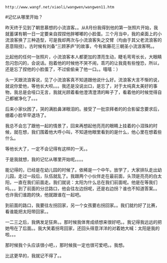 `http://www.wangf.net/xiaoli/wangwen/wangwen11.htm`

#记忆从哪里开始？

昨天终于见到了朝思慕想的小流浪客。。从8月份我得到他的第一张照片开始，我就蓄谋有朝一日一定要亲自捏捏他胖嘟嘟的小脸蛋。三个月当中，我的桌面上的小流浪客换了三种造型，可是我却两次与小流浪客失之交臂（均由于其父老流浪客的恶意阻挠）。古时候有刘备“三顾茅庐”的故事，今有紫藤花三朝圣小流浪客啊。。

比起他的任何一张照片，小流浪客本人都更加的漂亮生动，睫毛弯弯长长，大眼睛忽闪忽闪的，会说话。抱着他的时候他不哭不闹，乖巧的让我竟有些惶恐，所以，还是忘了捏他的小脸蛋了，不过偷偷亲了他一口。。嘻嘻：）

头一天跟流浪客说，见了小流浪客真不知道跟他说什么好。流浪客大言不惭的说，就说你爱他，等他长大呗。。。我还是没说出口，是忘了，对于太纯真太美好的事物，我总是会哑口无言，我就光顾着看他澄清澄清的眸子了，看着他的时候觉得自己都被净化了。。。

后来小家伙困了，哭的满脸鼻涕眼泪的。接受了一批崇拜者的的合影留念要求后，绷着小脸早早退场了。

我总不会忘了跟他一起的情景了，回来再想起他亮亮的眼睛上挂着的小泪珠的时候，就在想，我们围着他大呼小叫，不知道他眼里看到的是什么，他心里在想着些什么。

等他长大了，一定不会记得有这样的一天。。

于是我就想，我的记忆从哪里开始呢。。。。

能记得的，已经是在幼儿园的时候了。依稀是一个中午。放学了，大家排队走出幼儿园，走过一段后，队伍就乱了。我跟两个小伙伴走在最前面，头顶是亮亮的白太阳，一直在我们前面走。我们就说：太阳为什么总在我们前面呢。他是在等我们吗。。。到了前面的分岔路口，他会往左边拐呢，还是右边拐？谁也不知道答案。。也许我们谁跑的快，他就跟谁在一起吧。

到前面的路口，我要往左拐回家，另一个女孩要右拐回家。。我们就约好了比赛，看谁能把太阳带回家。。

一二三之后，我俩发足狂奔。。那时候我体育成绩想来很好吧。。我记得我远远的把她甩在了后面。。我大笑着拐弯回家，还回头得意洋洋的对着她大喊：太阳是我的啦。。。

那时候我个头应该很小吧，，那时候我一定也很可爱吧。。我想。

比这更早的，我就记不得了。。